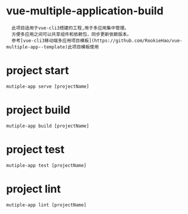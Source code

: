 # vue-multiple-application-build

```
  此项目适用于vue-cli3搭建的工程,用于多应用集中管理。
  方便多应用之间可以共享组件和依赖包，同步更新依赖版本。
  参考[vue-cli3移动端多应用项目模板](https://github.com/RookieHao/vue-multiple-app--template)此项目模板使用
```

# project start
```
mutiple-app serve [projectName]
```

# project build
```
mutiple-app build [projectName]
```

# project test
``` 
mutiple-app test [projectName]
```

# project lint
```
mutiple-app lint [projectName]
```